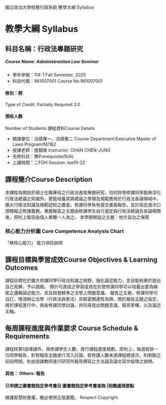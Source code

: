 國立政治大學校務行政系統 教學大綱 Syllabus
# 教學大綱 Syllabus
##  科目名稱：行政法專題研究 
#####  Course Name: Administrastion Law Seminar
  * 學年學期：114-1 Fall Semester, 2025 
  * 科目代碼：961007001 Course No.961007001
#### 修別：群
Type of Credit: Partially Required 
_3.0_
#### 預收人數
Number of Students
課程資料Course Details
  * 開課單位：法碩專一、法碩專二 Course Department:Executive Master of Laws Program/M/1&2 
  * 授課老師：詹鎮榮 Instructor: CHAN CHEN-JUNG 
  * 先修科目：無Prerequisite(N/A)
  * 上課時間：二FGH Session: tue19-22
##  課程簡介Course Description
本課程為開設於碩士在職專班之行政法進階專題研究，目的除使修課同學能夠深化行政法總論之知識外，更能培養其將總論之學理及規範應用於行政法各論領域中，擴大行政法知識及規範認知之廣度。修課同學負有提交書面報告，並於指定週次口頭簡報之修課義務。專題報告之主題由修課學生自行選定與行政法總論及各論相關者。原則上報告由個人單獨一人為之。
本學期開設之主題：地方自治之保障
###  核心能力分析圖 Core Competence Analysis Chart
「無核心能力」 
能力項目說明
##  課程目標與學習成效Course Objectives & Learning Outcomes 
課程目標在於擴大修課同學行政法知識之視野，強化論述能力，並且能夠勇於提出自己見解，予以說服。
預計可達成之學習成效在於使修課同學可以培養出更為縝密之邏輯論述能力，並且啟發精準之法學上問題意識。
報告之主題，修課同學可自訂，惟須與公法學（行政法與憲法）具緊密關連性為限。關於報告主題之設定，將於課程進行中，與各修課同學討論，共同尋覓出問題意識、報告架構，以及論述主軸。
##  每周課程進度與作業要求 Course Schedule & Requirements
課程除第1週導讀外，視修課學生人數，進行課程進度規劃。原則上，每週安排一位同學報告，針對報告主題進行深入討論。若修課人數未達課程總週次，則剩餘之前段時間，則由授課教師進行研究所報告撰寫之方法論及論文寫作倫理之說明。
####  其他： Others: 報告 
####  已申請之圖書館指定參考書目  圖書館指定參考書查詢 |相關處理要點
維護智慧財產權，務必使用正版書籍。 Respect Copyright.